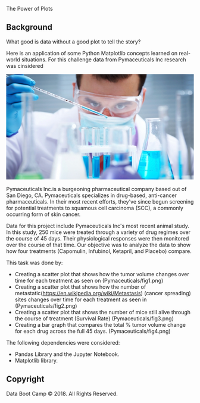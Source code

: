 The Power of Plots

## Background

What good is data without a good plot to tell the story?

Here is an application of some Python Matplotlib concepts learned on real-world situations. For this challenge data from  Pymaceuticals Inc research was cinsidered

![Laboratory](Images/Laboratory.jpg)

Pymaceuticals Inc.is a burgeoning pharmaceutical company based out of San Diego, CA. Pymaceuticals specializes in drug-based, anti-cancer pharmaceuticals. In their most recent efforts, they've since begun screening for potential treatments to squamous cell carcinoma (SCC), a commonly occurring form of skin cancer.

Data for this project include Pymaceuticals Inc's most recent animal study. In this study, 250 mice were treated through a variety of drug regimes over the course of 45 days. Their physiological responses were then monitored over the course of that time. Our objective was to analyze the data to show how four treatments (Capomulin, Infubinol, Ketapril, and Placebo) compare.

This task was done by:

* Creating a scatter plot that shows how the tumor volume changes over time for each treatment as seen on            (Pymaceuticals/fig1.png)
* Creating a scatter plot that shows how the number of metastatic(https://en.wikipedia.org/wiki/Metastasis) (cancer spreading) sites changes over time for each treatment as seen in (Pymaceuticals/fig2.png)
* Creating a scatter plot that shows the number of mice still alive through the course of treatment (Survival Rate)  (Pymaceuticals/fig3.png)
* Creating a bar graph that compares the total % tumor volume change for each drug across the full 45 days. (Pymaceuticals/fig4.png)

The following dependencies were considered:

* Pandas Library and the Jupyter Notebook.
* Matplotlib library.


## Copyright

Data Boot Camp © 2018. All Rights Reserved.
